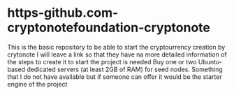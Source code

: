 # https-github.com-cryptonotefoundation-cryptonote
This is the basic repository to be able to start the cryptourrency creation by crytonote I will leave a link so that they have na more detailed information of the steps to create it to start the project is needed  Buy one or two Ubuntu-based dedicated servers (at least 2GB of RAM) for seed nodes.  Something that I do not have available but if someone can offer it would be the starter engine of the project
